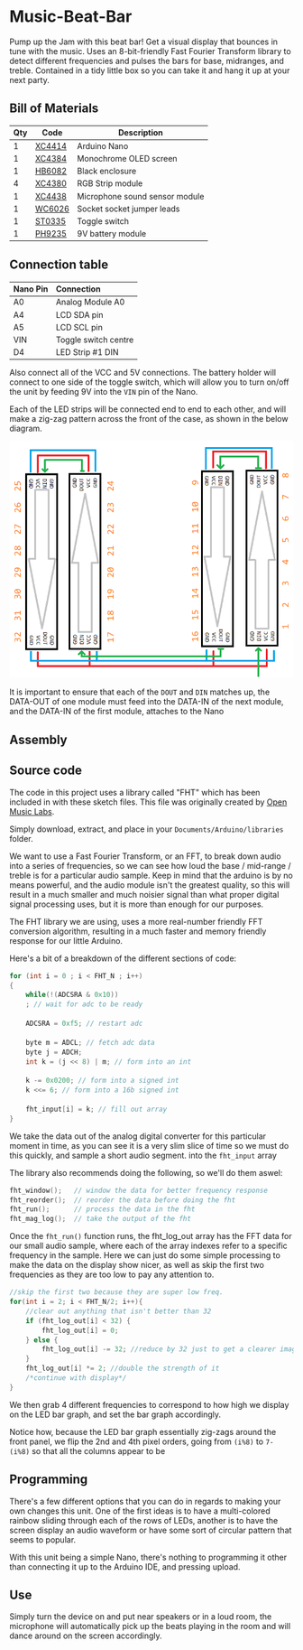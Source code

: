 # Music-Beat-Bar

Pump up the Jam with this beat bar! Get a visual display that bounces in tune with the music. Uses an 8-bit-friendly Fast Fourier Transform library to detect different frequencies and pulses the bars for base, midranges, and treble. Contained in a tidy little box so you can take it and hang it up at your next party.


## Bill of Materials

|Qty| Code | Description |
|---|---|---|
|1 | [XC4414](http://jaycar.com.au/p/XC4414) | Arduino Nano
|1 | [XC4384](http://jaycar.com.au/p/XC4384) | Monochrome OLED screen
|1 | [HB6082](http://jaycar.com.au/p/HB6082) | Black enclosure
|4 | [XC4380](http://jaycar.com.au/p/XC4380) | RGB Strip module
|1 | [XC4438](http://jaycar.com.au/p/XC4438) | Microphone sound sensor module
|1 | [WC6026](http://jaycar.com.au/p/WC6026) | Socket socket jumper leads
|1 | [ST0335](http://jaycar.com.au/p/ST0335) | Toggle switch
|1 | [PH9235](http://jaycar.com.au/p/PH9235) | 9V battery module


## Connection table

| Nano Pin | Connection |
| :------------- | :------------- |
| A0 | Analog Module A0       |
| A4 | LCD SDA pin |
| A5 | LCD SCL pin |
| VIN | Toggle switch centre |
| D4 | LED Strip #1 DIN |

Also connect all of the VCC and 5V connections. The battery holder will connect to one side of the toggle switch, which will allow you to turn on/off the unit by feeding 9V into the `VIN` pin of the Nano.

Each of the LED strips will be connected end to end to each other, and will make a zig-zag pattern across the front of the case, as shown in the below diagram.

![](images/pixels.png)

It is important to ensure that each of the `DOUT` and `DIN` matches up, the DATA-OUT of one module must feed into the DATA-IN of the next module, and the DATA-IN of the first module, attaches to the Nano

## Assembly

## Source code
The code in this project uses a library called "FHT" which has been included in with these sketch files. This file was originally created by [Open Music Labs](http://wiki.openmusiclabs.com/wiki/ArduinoFHT).

Simply download, extract, and place in your `Documents/Arduino/libraries` folder.

We want to use a Fast Fourier Transform, or an FFT, to break down audio into a series of frequencies, so we can see how loud the base / mid-range / treble is for a particular audio sample. Keep in mind that the arduino is by no means powerful, and the audio module isn't the greatest quality, so this will result in a much smaller and much noisier signal than what proper digital signal processing uses, but it is more than enough for our purposes.

The FHT library we are using, uses a more real-number friendly FFT conversion algorithm, resulting in a much faster and memory friendly response for our little Arduino.

Here's a bit of a breakdown of the different sections of code:

```c
for (int i = 0 ; i < FHT_N ; i++)
{
	while(!(ADCSRA & 0x10))
	; // wait for adc to be ready

	ADCSRA = 0xf5; // restart adc

	byte m = ADCL; // fetch adc data
	byte j = ADCH;
	int k = (j << 8) | m; // form into an int

	k -= 0x0200; // form into a signed int
	k <<= 6; // form into a 16b signed int

	fht_input[i] = k; // fill out array
}
```
We take the data out of the analog digital converter for this particular moment in time, as you can see it is a very slim slice of time so we must do this quickly, and sample a short audio segment. into the `fht_input` array

The library also recommends doing the following, so we'll do them aswel:
```c
fht_window();	// window the data for better frequency response
fht_reorder();	// reorder the data before doing the fht
fht_run();		// process the data in the fht
fht_mag_log();	// take the output of the fht
```

Once the `fht_run()` function runs, the fht_log_out array has the FFT data for our small audio sample, where each of the array indexes refer to a specific frequency in the sample. Here we can just do some simple processing to make the data on the display show nicer, as well as skip the first two frequencies as they are too low to pay any attention to.

```c
//skip the first two because they are super low freq.
for(int i = 2; i < FHT_N/2; i++){
	//clear out anything that isn't better than 32
	if (fht_log_out[i] < 32) {
		fht_log_out[i] = 0;
	} else {
		fht_log_out[i] -= 32; //reduce by 32 just to get a clearer image
	}
	fht_log_out[i] *= 2; //double the strength of it
	/*continue with display*/
}
```

We then grab 4 different frequencies to correspond to how high we display on the LED bar graph, and set the bar graph accordingly.

Notice how, because the LED bar graph essentially zig-zags around the front panel, we flip the 2nd and 4th pixel orders, going from `(i%8)` to `7-(i%8)` so that all the columns appear to be

## Programming

There's a few different options that you can do in regards to making your own changes this unit. One of the first ideas is to have a multi-colored rainbow sliding through each of the rows of LEDs, another is to have the screen display an audio waveform or have some sort of circular pattern that seems to popular.

With this unit being a simple Nano, there's nothing to programming it other than connecting it up to the Arduino IDE,  and pressing upload.

## Use

Simply turn the device on and put near speakers or in a loud room, the microphone will automatically pick up the beats playing in the room and will dance around on the screen accordingly.
